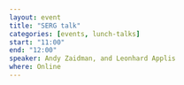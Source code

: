 ```yaml
---
layout: event
title: "SERG talk"
categories: [events, lunch-talks]
start: "11:00"
end: "12:00"
speaker: Andy Zaidman, and Leonhard Applis
where: Online
---
```






